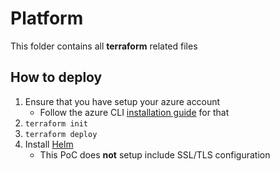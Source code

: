 # Platform

This folder contains all **terraform** related files

## How to deploy

1. Ensure that you have setup your azure account
    * Follow the azure CLI [installation guide](https://docs.microsoft.com/en-us/cli/azure/install-azure-cli?view=azure-cli-latest) for that
2. `terraform init`
3. `terraform deploy`
4. Install [Helm](https://docs.microsoft.com/en-us/azure/aks/kubernetes-helm)
    * This PoC does **not** setup include SSL/TLS configuration